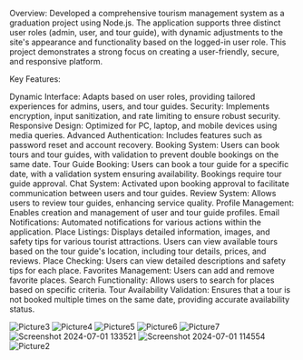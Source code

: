 Overview:
Developed a comprehensive tourism management system as a graduation project using Node.js. The application supports three distinct user roles (admin, user, and tour guide), with dynamic adjustments to the site's appearance and functionality based on the logged-in user role. This project demonstrates a strong focus on creating a user-friendly, secure, and responsive platform.

Key Features:

Dynamic Interface: Adapts based on user roles, providing tailored experiences for admins, users, and tour guides.
Security: Implements encryption, input sanitization, and rate limiting to ensure robust security.
Responsive Design: Optimized for PC, laptop, and mobile devices using media queries.
Advanced Authentication: Includes features such as password reset and account recovery.
Booking System: Users can book tours and tour guides, with validation to prevent double bookings on the same date.
Tour Guide Booking: Users can book a tour guide for a specific date, with a validation system ensuring availability. Bookings require tour guide approval.
Chat System: Activated upon booking approval to facilitate communication between users and tour guides.
Review System: Allows users to review tour guides, enhancing service quality.
Profile Management: Enables creation and management of user and tour guide profiles.
Email Notifications: Automated notifications for various actions within the application.
Place Listings: Displays detailed information, images, and safety tips for various tourist attractions. Users can view available tours based on the tour guide's location, including tour details, prices, and reviews.
Place Checking: Users can view detailed descriptions and safety tips for each place.
Favorites Management: Users can add and remove favorite places.
Search Functionality: Allows users to search for places based on specific criteria.
Tour Availability Validation: Ensures that a tour is not booked multiple times on the same date, providing accurate availability status.


![Picture3](https://github.com/user-attachments/assets/e7a77124-c1e5-430b-b95e-92c4bc0b8cbc)
![Picture4](https://github.com/user-attachments/assets/1cb08e99-ea54-4331-bf98-a83ea8f08fbf)
![Picture5](https://github.com/user-attachments/assets/349677c5-d2d0-4725-97ed-964fc6ce764e)
![Picture6](https://github.com/user-attachments/assets/7a11c616-ac92-417d-ace4-8aa2df96b334)
![Picture7](https://github.com/user-attachments/assets/0842ad25-edf3-426b-bd53-08ad693ad7e3)
![Screenshot 2024-07-01 133521](https://github.com/user-attachments/assets/b0017cff-35b3-4bd4-b034-bc9dc012abaa)
![Screenshot 2024-07-01 114554](https://github.com/user-attachments/assets/df3d8194-40a5-4594-9992-1eb090f36650)
![Picture2](https://github.com/user-attachments/assets/ebbeb7b9-5905-4248-ad50-81077d9ed8aa)
